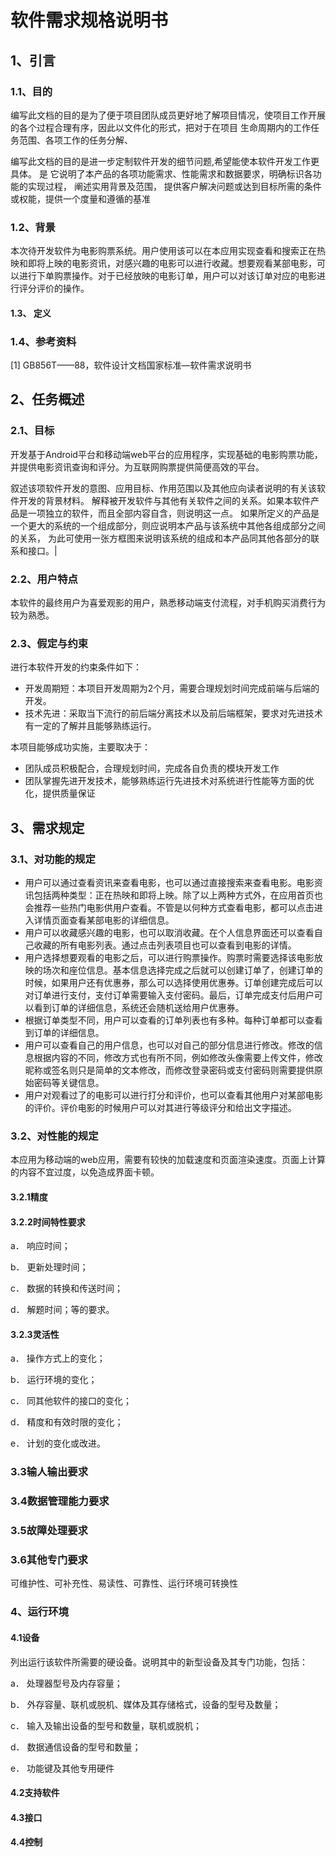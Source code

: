 # 软件需求规格说明书

## 1、引言
### 1.1、目的
编写此文档的目的是为了便于项目团队成员更好地了解项目情况，使项目工作开展的各个过程合理有序，因此以文件化的形式，把对于在项目
生命周期内的工作任务范围、各项工作的任务分解、


编写此文档的目的是进一步定制软件开发的细节问题,希望能使本软件开发工作更具体。
是
它说明了本产品的各项功能需求、性能需求和数据要求，明确标识各功能的实现过程， 阐述实用背景及范围，
提供客户解决问题或达到目标所需的条件或权能，提供一个度量和遵循的基准

### 1.2、背景
本次待开发软件为电影购票系统。用户使用该可以在本应用实现查看和搜索正在热映和即将上映的电影资讯，对感兴趣的电影可以进行收藏。想要观看某部电影，可以进行下单购票操作。对于已经放映的电影订单，用户可以对该订单对应的电影进行评分评价的操作。

#### 1.3、 定义

### 1.4、参考资料
[1] GB856T——88，软件设计文档国家标准—软件需求说明书


## 2、任务概述
### 2.1、目标
开发基于Android平台和移动端web平台的应用程序，实现基础的电影购票功能，并提供电影资讯查询和评分。为互联网购票提供简便高效的平台。

叙述该项软件开发的意图、应用目标、作用范围以及其他应向读者说明的有关该软件开发的背景材料。
解释被开发软件与其他有关软件之间的关系。如果本软件产品是一项独立的软件，而且全部内容自含，则说明这一点。
如果所定义的产品是一个更大的系统的一个组成部分，则应说明本产品与该系统中其他各组成部分之间的关系，
为此可使用一张方框图来说明该系统的组成和本产品同其他各部分的联系和接口。|

### 2.2、用户特点
本软件的最终用户为喜爱观影的用户，熟悉移动端支付流程，对手机购买消费行为较为熟悉。

### 2.3、假定与约束
进行本软件开发的约束条件如下：

* 开发周期短：本项目开发周期为2个月，需要合理规划时间完成前端与后端的开发。
* 技术先进：采取当下流行的前后端分离技术以及前后端框架，要求对先进技术有一定的了解并且能够熟练运行。

本项目能够成功实施，主要取决于：

* 团队成员积极配合，合理规划时间，完成各自负责的模块开发工作
* 团队掌握先进开发技术，能够熟练运行先进技术对系统进行性能等方面的优化，提供质量保证

## 3、需求规定
### 3.1、对功能的规定
* 用户可以通过查看资讯来查看电影，也可以通过直接搜索来查看电影。电影资讯包括两种类型：正在热映和即将上映。除了以上两种方式外，在应用首页也会推荐一些热门电影供用户查看。不管是以何种方式查看电影，都可以点击进入详情页面查看某部电影的详细信息。 
* 用户可以收藏感兴趣的电影，也可以取消收藏。在个人信息界面还可以查看自己收藏的所有电影列表。通过点击列表项目也可以查看到电影的详情。 
* 用户选择想要观看的电影之后，可以进行购票操作。购票时需要选择该电影放映的场次和座位信息。基本信息选择完成之后就可以创建订单了，创建订单的时候，如果用户还有优惠券，那么可以选择使用优惠券。订单创建完成后可以对订单进行支付，支付订单需要输入支付密码。最后，订单完成支付后用户可以看到订单的详细信息，系统还会随机送给用户优惠券。
* 根据订单类型不同，用户可以查看的订单列表也有多种。每种订单都可以查看到订单的详细信息。
* 用户可以查看自己的用户信息，也可以对自己的部分信息进行修改。修改的信息根据内容的不同，修改方式也有所不同，例如修改头像需要上传文件，修改昵称或签名则只是简单的文本修改，而修改登录密码或支付密码则需要提供原始密码等关键信息。
* 用户对观看过了的电影可以进行打分和评价，也可以查看其他用户对某部电影的评价。评价电影的时候用户可以对其进行等级评分和给出文字描述。

### 3.2、对性能的规定
本应用为移动端的web应用，需要有较快的加载速度和页面渲染速度。页面上计算的内容不宜过度，以免造成界面卡顿。

#### 3.2.1精度

#### 3.2.2时间特性要求
a．  响应时间；

b．  更新处理时间；

c．  数据的转换和传送时间；

d．  解题时间；等的要求。


#### 3.2.3灵活性
a．  操作方式上的变化；

b．  运行环境的变化；

c．  同其他软件的接口的变化；

d．  精度和有效时限的变化；

e．  计划的变化或改进。

### 3.3输人输出要求

### 3.4数据管理能力要求

### 3.5故障处理要求

### 3.6其他专门要求

可维护性、可补充性、易读性、可靠性、运行环境可转换性


### 4、运行环境

#### 4.1设备
列出运行该软件所需要的硬设备。说明其中的新型设备及其专门功能，包括：

a．  处理器型号及内存容量；

b．  外存容量、联机或脱机、媒体及其存储格式，设备的型号及数量；

c．  输入及输出设备的型号和数量，联机或脱机；

d．  数据通信设备的型号和数量；

e．  功能键及其他专用硬件

#### 4.2支持软件

#### 4.3接口

#### 4.4控制

